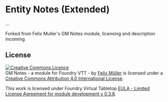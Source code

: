 # Entity Notes (Extended)

...

Forked from Felix Muller's GM Notes module, licensing and description incoming

## License
<a rel="license" href="http://creativecommons.org/licenses/by/4.0/"><img alt="Creative Commons Licence" style="border-width:0" src="https://i.creativecommons.org/l/by/4.0/88x31.png" /></a><br /><span xmlns:dct="http://purl.org/dc/terms/" property="dct:title">GM Notes - a module for Foundry VTT -</span> by <a xmlns:cc="http://creativecommons.org/ns#" href="https://github.com/syl3r86?tab=repositories" property="cc:attributionName" rel="cc:attributionURL">Felix Müller</a> is licensed under a <a rel="license" href="http://creativecommons.org/licenses/by/4.0/">Creative Commons Attribution 4.0 International License</a>.

This work is licensed under Foundry Virtual Tabletop [EULA - Limited License Agreement for module development v 0.3.8](http://foundryvtt.com/pages/license.html).
